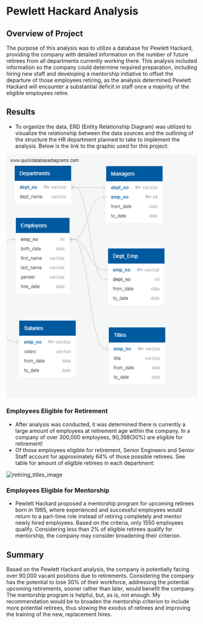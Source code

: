 # Pewlett Hackard Analysis

## Overview of Project

The purpose of this analysis was to utilize a database for Pewlett Hackard, providing the company with detailed information on the number of future retirees from all departments currently working there. This analysis included information so the company could determine required preparation, including hiring new staff and developing a mentorship initiative to offset the departure of those employees retiring, as the analysis determined Pewlett Hackard will encounter a substantial deficit in staff once a majority of the eligible employees retire.

## Results
- To organize the data, ERD (Entity Relationship Diagram) was utilized to visualize the relationship between the data sources and the outlining of the structure the HR department planned to take to implement the analysis. Below is the link to the graphic used for this project:

![EmployeeDB](https://github.com/SThieshen/Pewlett-Hackard_Analysis/blob/f189f1433ce48ff39cb51a57edc7e8ad962a2215/Queries/EmployeeDB.png)

### Employees Eligible for Retirement
- After analysis was conducted, it was determined there is currently a large amount of employees at retirement age within the company. In a company of over 300,000 employees, 90,398(30%) are eligible for retirement!
- Of those employees eligible for retirement, Senior Engineers and Senior Staff account for approximately 64% of those possible retirees. See table for amount of eligible retirees in each department:


![retiring_titles_image](https://user-images.githubusercontent.com/111802162/195468514-aa05799b-5061-47b3-bc41-d8bda79f6ba6.png)


### Employees Eligible for Mentorship
- Pewlett Hackard proposed a mentorship program for upcoming retirees born in 1965, where experienced and successful employees would return to a part-time role instead of retiring completely and mentor newly hired employees. Based on the criteria, only 1550 employees qualify. Considering less than 2% of eligible retirees qualify for mentorship, the company may consider broadening their criterion.

## Summary
Based on the Pewlett Hackard analysis, the company is potentially facing over 90,000 vacant positions due to retirements. Considering the company has the potential to lose 30% of their workforce, addressing the potential upcoming retirements, sooner rather than later, would benefit the company. The mentorship program is helpful, but, as is, not enough. My recommendation would be to broaden the mentorship criterion to include more potential retirees, thus slowing the exodus of retirees and improving the training of the new, replacement hires.
